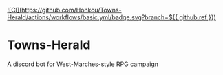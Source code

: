 [![CI](https://github.com/Honkou/Towns-Herald/actions/workflows/basic.yml/badge.svg?branch=${{ github.ref }})](https://github.com/Honkou/Towns-Herald/actions/workflows/basic.yml)
# Towns-Herald
A discord bot for West-Marches-style RPG campaign
